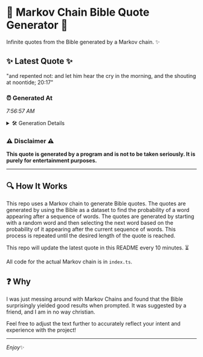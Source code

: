 # 📖 Markov Chain Bible Quote Generator 📖

Infinite quotes from the Bible generated by a Markov chain. ✨

## ✨ Latest Quote ✨
"and repented not: and let him hear the cry in the morning, and the shouting at noontide; 20:17"

### ⏰ Generated At
*7:56:57 AM*

<details>
    <summary>🛠️ Generation Details</summary>
    <p>
        <strong>🌱 Seed:</strong> and<br>
        <strong>🔄 Iterations:</strong> 17<br>
        <strong>📜 Context History:</strong><br>[ and ]: repented<br>[ and, repented ]: not:<br>[ and, repented, not: ]: and<br>[ and, repented, not:, and ]: let<br>[ and, repented, not:, and, let ]: him<br>[ and, repented, not:, and, let, him ]: hear<br>[ repented, not:, and, let, him, hear ]: the<br>[ not:, and, let, him, hear, the ]: cry<br>[ and, let, him, hear, the, cry ]: in<br>[ let, him, hear, the, cry, in ]: the<br>[ him, hear, the, cry, in, the ]: morning,<br>[ hear, the, cry, in, the, morning, ]: and<br>[ the, cry, in, the, morning,, and ]: the<br>[ cry, in, the, morning,, and, the ]: shouting<br>[ in, the, morning,, and, the, shouting ]: at<br>[ the, morning,, and, the, shouting, at ]: noontide;<br>[ morning,, and, the, shouting, at, noontide; ]: 20:17<br>
    </p>
</details>

### ⚠️ Disclaimer ⚠️
**This quote is generated by a program and is not to be taken seriously. It is purely for entertainment purposes.**

---

## 🔍 How It Works

This repo uses a Markov chain to generate Bible quotes. The quotes are generated by using the Bible as a dataset to find the probability of a word appearing after a sequence of words. The quotes are generated by starting with a random word and then selecting the next word based on the probability of it appearing after the current sequence of words. This process is repeated until the desired length of the quote is reached.

This repo will update the latest quote in this README every 10 minutes. ⏳

All code for the actual Markov chain is in `index.ts`.

## ❓ Why

I was just messing around with Markov Chains and found that the Bible surprisingly yielded good results when prompted. 
It was suggested by a friend, and I am in no way christian.

Feel free to adjust the text further to accurately reflect your intent and experience with the project!

---

*Enjoy*✨
